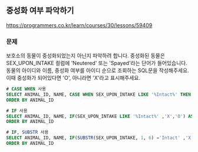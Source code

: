 ## 중성화 여부 파악하기
https://programmers.co.kr/learn/courses/30/lessons/59409

### 문제
보호소의 동물이 중성화되었는지 아닌지 파악하려 합니다.
중성화된 동물은 SEX_UPON_INTAKE 컬럼에 'Neutered' 또는 'Spayed'라는 단어가 들어있습니다. 
동물의 아이디와 이름, 중성화 여부를 아이디 순으로 조회하는 SQL문을 작성해주세요. 
이때 중성화가 되어있다면 'O', 아니라면 'X'라고 표시해주세요.

```SQL
# CASE WHEN 사용
SELECT ANIMAL_ID, NAME, CASE WHEN SEX_UPON_INTAKE LIKE '%Intact%' THEN 'X' ELSE 'O' END AS '중성화' FROM ANIMAL_INS
ORDER BY ANIMAL_ID
```

```SQL
# IF 사용
SELECT ANIMAL_ID, NAME, IF(SEX_UPON_INTAKE LIKE '%Intact%' ,'X','O') AS '중성화'  FROM ANIMAL_INS
ORDER BY ANIMAL_ID
```

```SQL
# IF, SUBSTR 사용
SELECT ANIMAL_ID, NAME, IF(SUBSTR(SEX_UPON_INTAKE, 1, 6) ='Intact' ,'X','O') AS '중성화'  FROM ANIMAL_INS
ORDER BY ANIMAL_ID
```
